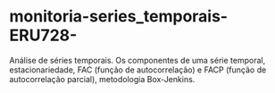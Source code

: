 # monitoria-series_temporais-ERU728-

Análise de séries temporais. Os componentes de uma série temporal, estacionariedade, FAC (função de autocorrelação) e FACP (função de autocorrelação parcial), metodologia Box-Jenkins.
